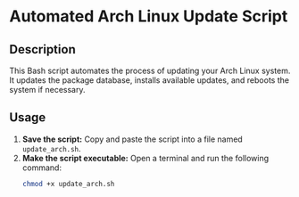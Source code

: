 # Automated Arch Linux Update Script

## Description

This Bash script automates the process of updating your Arch Linux system. It updates the package database, installs available updates, and reboots the system if necessary.

## Usage

1. **Save the script:** Copy and paste the script into a file named `update_arch.sh`.
2. **Make the script executable:** Open a terminal and run the following command:
   ```bash
   chmod +x update_arch.sh
